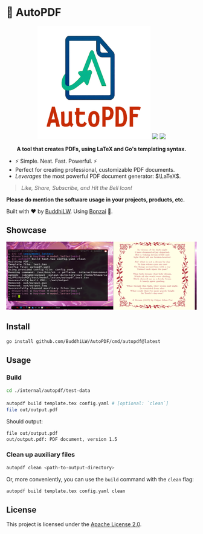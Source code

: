 # 📄 AutoPDF 

<div align="center">
<img src="./.gitassets/logo.png" alt="AutoPDF Logo" width="300" height="300" class="center">

<img data-badge="GoDoc" src="https://godoc.org/github.com/BuddhiLW/AutoPDF?status.svg">
<img data-badge="License" src="https://img.shields.io/badge/license-Apache2-brightgreen.svg">

**A tool that creates PDFs, using LaTeX and Go's templating syntax.**
</div>



- :zap: Simple. Neat. Fast. Powerful. :zap:
- Perfect for creating professional, customizable PDF documents.
- *Leverages* the most powerful PDF document generator: $\LaTeX$.

> *Like, Share, Subscribe, and Hit the Bell Icon!* 

**Please do mention the software usage in your projects, products, etc.**


Built with ❤️ by [BuddhiLW](https://github.com/BuddhiLW). Using [Bonzai](https://github.com/rwxrob/bonzai) 🌳.

## Showcase

<div align="center">
<img src="./.gitassets/2.png" alt="AutoPDF Showcase" width="950" height="180" class="center">
</div>

## Install

```bash
go install github.com/BuddhiLW/AutoPDF/cmd/autopdf@latest
```

## Usage

### Build

```bash
cd ./internal/autopdf/test-data

autopdf build template.tex config.yaml # [optional: `clean`]
file out/output.pdf
```

Should output:

```
file out/output.pdf
out/output.pdf: PDF document, version 1.5
```

### Clean up auxiliary files

```bash
autopdf clean <path-to-output-directory>
```

Or, more conveniently, you can use the `build` command with the `clean` flag:

```bash
autopdf build template.tex config.yaml clean
```

## License

This project is licensed under the [Apache License 2.0](LICENSE).
